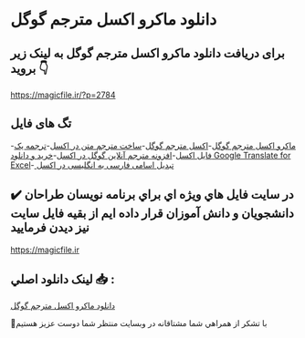 # دانلود ماکرو اکسل مترجم گوگل

## برای دریافت دانلود ماکرو اکسل مترجم گوگل به لینک زیر بروید 👇

https://magicfile.ir/?p=2784

## تگ های فایل

-[ماکرو اکسل مترجم گوگل](https://magicfile.ir/product/%d8%af%d8%a7%d9%86%d9%84%d9%88%d8%af-%d9%85%d8%a7%da%a9%d8%b1%d9%88-%d8%a7%da%a9%d8%b3%d9%84-%d9%85%d8%aa%d8%b1%d8%ac%d9%85-%da%af%d9%88%da%af%d9%84/)-[اکسل مترجم گوگل](https://magicfile.ir/product/%d8%af%d8%a7%d9%86%d9%84%d9%88%d8%af-%d9%85%d8%a7%da%a9%d8%b1%d9%88-%d8%a7%da%a9%d8%b3%d9%84-%d9%85%d8%aa%d8%b1%d8%ac%d9%85-%da%af%d9%88%da%af%d9%84/)-[ساخت مترجم متن در اکسل](https://magicfile.ir/product/%d8%af%d8%a7%d9%86%d9%84%d9%88%d8%af-%d9%85%d8%a7%da%a9%d8%b1%d9%88-%d8%a7%da%a9%d8%b3%d9%84-%d9%85%d8%aa%d8%b1%d8%ac%d9%85-%da%af%d9%88%da%af%d9%84/)-[ترجمه یک فایل اکسل](https://magicfile.ir/product/%d8%af%d8%a7%d9%86%d9%84%d9%88%d8%af-%d9%85%d8%a7%da%a9%d8%b1%d9%88-%d8%a7%da%a9%d8%b3%d9%84-%d9%85%d8%aa%d8%b1%d8%ac%d9%85-%da%af%d9%88%da%af%d9%84/)-[افزونه مترجم آنلاين گوگل در اکسل](https://magicfile.ir/product/%d8%af%d8%a7%d9%86%d9%84%d9%88%d8%af-%d9%85%d8%a7%da%a9%d8%b1%d9%88-%d8%a7%da%a9%d8%b3%d9%84-%d9%85%d8%aa%d8%b1%d8%ac%d9%85-%da%af%d9%88%da%af%d9%84/)-[خرید و دانلود Google Translate for Excel](https://magicfile.ir/product/%d8%af%d8%a7%d9%86%d9%84%d9%88%d8%af-%d9%85%d8%a7%da%a9%d8%b1%d9%88-%d8%a7%da%a9%d8%b3%d9%84-%d9%85%d8%aa%d8%b1%d8%ac%d9%85-%da%af%d9%88%da%af%d9%84/)-[ تبدیل اسامی فارسی به انگلیسی در اکسل](https://magicfile.ir/product/%d8%af%d8%a7%d9%86%d9%84%d9%88%d8%af-%d9%85%d8%a7%da%a9%d8%b1%d9%88-%d8%a7%da%a9%d8%b3%d9%84-%d9%85%d8%aa%d8%b1%d8%ac%d9%85-%da%af%d9%88%da%af%d9%84/)

## ✔️ در سايت فايل هاي ويژه اي براي برنامه نويسان طراحان دانشجويان و دانش آموزان قرار داده ايم از بقيه فايل سايت نيز ديدن فرماييد

https://magicfile.ir


## لينک دانلود اصلي 📥 :

[دانلود ماکرو اکسل مترجم گوگل](https://magicfile.ir/product/%d8%af%d8%a7%d9%86%d9%84%d9%88%d8%af-%d9%85%d8%a7%da%a9%d8%b1%d9%88-%d8%a7%da%a9%d8%b3%d9%84-%d9%85%d8%aa%d8%b1%d8%ac%d9%85-%da%af%d9%88%da%af%d9%84/) 


🙏با تشکر از همراهي شما مشتاقانه در وبسایت منتظر شما دوست عزیز هستیم

